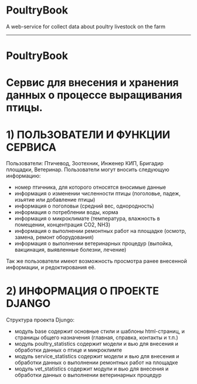 # PoultryBook
A web-service for collect data about poultry livestock on the farm

-------------------------------------------------------------------------------------------
# PoultryBook
# Сервис для внесения и хранения данных о процессе выращивания птицы.

# 1) ПОЛЬЗОВАТЕЛИ И ФУНКЦИИ СЕРВИСА
Пользователи: Птичевод, Зоотехник, Инженер КИП, Бригадир площадки, Ветеринар.
Пользователи могут вносить следующую информацию:
- номер птичника, для которого относятся вносимые данные
- информация о изменении численности птицы (поголовье, падеж, изьятие или добавление птицы)
- информация о поголовьи (средний вес, однородность)
- информация о потреблении воды, корма
- информация о микроклимате (температура, влажность в помещении, концентрация СО2, NH3)
- информация о выполнении ремонтных работ на площадке (осмотр, замена, ремонт оборудования)
- информация о выполнении ветеринарных процедур (выпойка, вакцинация, выявленные болезни, лечение)

Так же пользователи имеют возможность просмотра ранее внесенной информации, и редоктирования её.

# 2) ИНФОРМАЦИЯ О ПРОЕКТЕ DJANGO
Структура проекта Djungo:
- модуль base содержит основные стили и шаблоны html-страниц, и страницы общего назначения (главная, справка, контакты и т.п.)
- модуль poultry_statistics содержит модели и вью для внесения и обработки данных о птице и микроклимте
- модуль service_statistics содержит модели и вью для внесения и обработки данных о выполнении ремонтных работ на площадке
- модуль vet_statistics содержит модули и вью для внесения и обработки данных о выполнении ветеринарных процедур